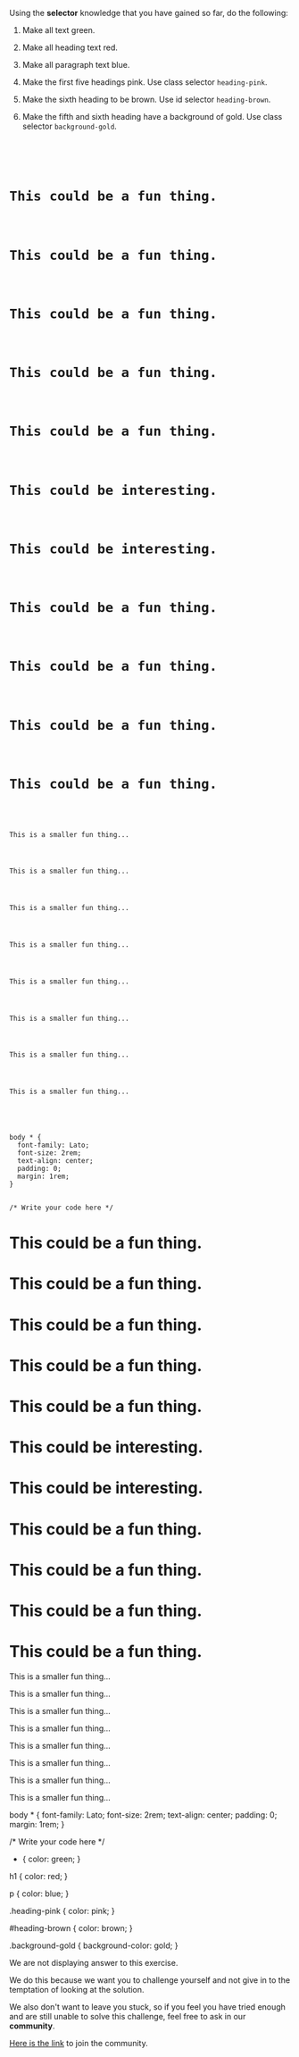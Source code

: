 Using the **selector** knowledge that you have
gained so far, do the following:

1. Make all text green.

2. Make all heading text red.

3. Make all paragraph text blue.

4. Make the first five headings pink. Use class selector `heading-pink`.

5. Make the sixth heading to be brown. Use id selector `heading-brown`.

6. Make the fifth and sixth heading have a background of gold. Use class selector `background-gold`.

<codeblock language="css" type="exercise" testMode="fixedInput" showSolution="false">
<code>
<panel language="html">
<body>
  <h1>This could be a fun thing.</h1>
  <h1>This could be a fun thing.</h1>
  <h1>This could be a fun thing.</h1>
  <h1>This could be a fun thing.</h1>
  <h1>This could be a fun thing.</h1>
  <h1>This could be interesting.</h1>
  <h1>This could be interesting.</h1>
  <h1>This could be a fun thing.</h1>
  <h1>This could be a fun thing.</h1>
  <h1>This could be a fun thing.</h1>
  <h1>This could be a fun thing.</h1>

  <p>This is a smaller fun thing...</p>
  <p>This is a smaller fun thing...</p>
  <p>This is a smaller fun thing...</p>
  <p>This is a smaller fun thing...</p>
  <p>This is a smaller fun thing...</p>
  <p>This is a smaller fun thing...</p>
  <p>This is a smaller fun thing...</p>
  <p>This is a smaller fun thing...</p>
</body>
</panel>
<panel language="css">
body * {
  font-family: Lato;
  font-size: 2rem;
  text-align: center;
  padding: 0;
  margin: 1rem;
}

/* Write your code here */
</panel>
</code>
<solution>
<panel language="html">
<body>
  <h1 class="heading-pink">This could be a fun thing.</h1>
  <h1 class="heading-pink">This could be a fun thing.</h1>
  <h1 class="heading-pink">This could be a fun thing.</h1>
  <h1 class="heading-pink">This could be a fun thing.</h1>
  <h1 class="heading-pink background-gold">This could be a fun thing.</h1>
  <h1 id="heading-brown" class="background-gold">This could be interesting.</h1>
  <h1>This could be interesting.</h1>
  <h1>This could be a fun thing.</h1>
  <h1>This could be a fun thing.</h1>
  <h1>This could be a fun thing.</h1>
  <h1>This could be a fun thing.</h1>

  <p>This is a smaller fun thing...</p>
  <p>This is a smaller fun thing...</p>
  <p>This is a smaller fun thing...</p>
  <p>This is a smaller fun thing...</p>
  <p>This is a smaller fun thing...</p>
  <p>This is a smaller fun thing...</p>
  <p>This is a smaller fun thing...</p>
  <p>This is a smaller fun thing...</p>
</body>
</panel>
<panel language="css">
body * {
  font-family: Lato;
  font-size: 2rem;
  text-align: center;
  padding: 0;
  margin: 1rem;
}

/* Write your code here */

* {
  color: green;
}

h1 {
  color: red;
}

p {
  color: blue;
}

.heading-pink {
  color: pink;
}

#heading-brown {
  color: brown;
}

.background-gold {
  background-color: gold;
}
</panel>
</solution>
</codeblock>

We are not displaying answer to this exercise.

We do this because we want you to challenge yourself
and
not give in to the temptation of looking at the solution.

We also don't want to leave you stuck, so if you feel
you have tried enough and are still unable to solve
this challenge, feel free to ask in our **community**.

[Here is the link](https://join.slack.com/t/bigbinaryacademy/shared_invite/zt-2d8ias5ud-ywkjF1xRyV9Nbne1_sGQag) to join the community.
